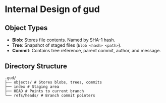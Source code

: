 # Internal Design of gud

## Object Types

- **Blob**: Stores file contents. Named by SHA-1 hash.
- **Tree**: Snapshot of staged files (`blob <hash> <path>`).
- **Commit**: Contains tree reference, parent commit, author, and message.

## Directory Structure

```
.gud/
├── objects/ # Stores blobs, trees, commits
├── index # Staging area
├── HEAD # Points to current branch
└── refs/heads/ # Branch commit pointers
```
